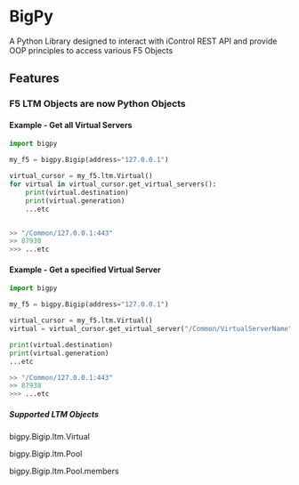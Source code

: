 # BigPy

A Python Library designed to interact with iControl REST API and provide OOP principles to access various F5 Objects 

## Features

### F5 LTM Objects are now Python Objects

#### Example - Get all Virtual Servers
```py
import bigpy

my_f5 = bigpy.Bigip(address="127.0.0.1")

virtual_cursor = my_f5.ltm.Virtual()
for virtual in virtual_cursor.get_virtual_servers():
    print(virtual.destination)
    print(virtual.generation)
    ...etc


>> "/Common/127.0.0.1:443"
>> 87938
>>> ...etc
```

#### Example - Get a specified Virtual Server

```py
import bigpy

my_f5 = bigpy.Bigip(address="127.0.0.1")

virtual_cursor = my_f5.ltm.Virtual()
virtual = virtual_cursor.get_virtual_server("/Common/VirtualServerName")

print(virtual.destination)
print(virtual.generation)
...etc

>> "/Common/127.0.0.1:443"
>> 87938
>>> ...etc
```

##### Supported LTM Objects

bigpy.Bigip.ltm.Virtual

bigpy.Bigip.ltm.Pool

bigpy.Bigip.ltm.Pool.members
